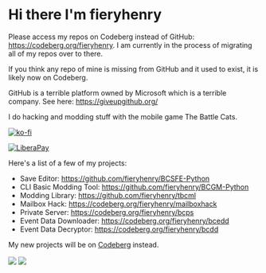 # Hi there I'm fieryhenry

Please access my repos on Codeberg instead of GitHub: <https://codeberg.org/fieryhenry>. I am currently in the process of migrating all of my repos over to there.

If you think any repo of mine is missing from GitHub and it used to exist, it is likely now on Codeberg.

GitHub is a terrible platform owned by Microsoft which is a terrible company. See here: <https://giveupgithub.org/>

I do hacking and modding stuff with the mobile game The Battle Cats.

[![ko-fi](https://ko-fi.com/img/githubbutton_sm.svg)](https://ko-fi.com/M4M53M4MN)

[![LiberaPay](https://liberapay.com/assets/widgets/donate.svg)](https://liberapay.com/fieryhenry/donate)

Here's a list of a few of my projects:
- Save Editor: <https://github.com/fieryhenry/BCSFE-Python>
- CLI Basic Modding Tool: <https://github.com/fieryhenry/BCGM-Python>
- Modding Library: <https://github.com/fieryhenry/tbcml>
- Mailbox Hack: <https://codeberg.org/fieryhenry/mailboxhack>
- Private Server: <https://codeberg.org/fieryhenry/bcps>
- Event Data Downloader: <https://codeberg.org/fieryhenry/bcedd>
- Event Data Decryptor: <https://codeberg.org/fieryhenry/bcdd>

My new projects will be on [Codeberg](https://codeberg.org/fieryhenry) instead.

<img align="center" src="https://github-readme-stats.vercel.app/api/pin/?username=fieryhenry&repo=BCSFE-Python&theme=dark&show_owner=true" />
<img align="center" src="https://github-readme-stats.vercel.app/api/wakatime?username=fieryhenry&theme=dark&layout=compact&langs_count=5" />
